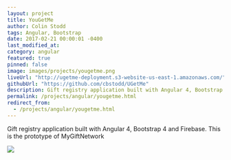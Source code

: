 ```yaml
---
layout: project
title: YouGetMe
author: Colin Stodd
tags: Angular, Bootstrap
date: 2017-02-21 00:00:01 -0400
last_modified_at:
category: angular
featured: true
pinned: false
image: images/projects/yougetme.png
liveUrl: "http://ugetme-deployment.s3-website-us-east-1.amazonaws.com/"
githubUrl: "https://github.com/cbstodd/UGetMe"
description: Gift registry application built with Angular 4, Bootstrap 4 and Firebase. This is the prototype of MyGiftNetwork
permalink: /projects/angular/yougetme.html
redirect_from:
  - /projects/angular/yougetme.html
---
```


Gift registry application built with Angular 4, Bootstrap 4 and Firebase. This is the prototype of MyGiftNetwork

<img src="{{ project.image }}" class="image fit">
